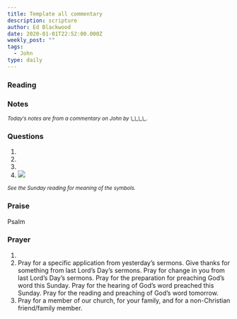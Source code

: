 ```yaml
---
title: Template all commentary
description: scripture
author: Ed Blackwood
date: 2020-01-01T22:52:00.000Z
weekly_post: ""
tags:
  - John
type: daily
---
```

### Reading



### Notes

<div><small><i>Today’s notes are from a commentary on John by \_\_\_\_.</i></small></div>



### Questions

1.
2.
3.
4. ![](/static/img/family_worship_study_ed-swedish_questions.png)

<div><small><i>See the Sunday reading for meaning of the symbols.</i></small></div>

### Praise

P﻿salm 

### Prayer

1.
2. Pray for a specific application from yesterday’s sermons.
   Give thanks for something from last Lord’s Day’s sermons.
   Pray for change in you from last Lord’s Day’s sermons.
   Pray for the preparation for preaching God’s word this Sunday.
   Pray for the hearing of God’s word preached this Sunday.
   Pray for the reading and preaching of God’s word tomorrow.
3. Pray for a member of our church, for your family, and for a non-Christian friend/family member.